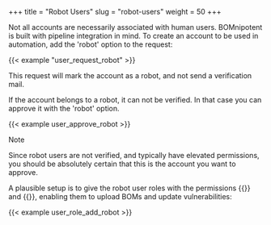 +++
title = "Robot Users"
slug = "robot-users"
weight = 50
+++

Not all accounts are necessarily associated with human users. BOMnipotent is built with pipeline integration in mind. To create an account to be used in automation, add the 'robot' option to the request:

{{< example "user_request_robot" >}}

This request will mark the account as a robot, and not send a verification mail.

If the account belongs to a robot, it can not be verified. In that case you can approve it with the 'robot' option.

{{< example user_approve_robot >}}

> [!NOTE]
> Since robot users are not verified, and typically have elevated permissions, you should be absolutely certain that this is the account you want to approve.

A plausible setup is to give the robot user roles with the permissions {{<bom-management-en>}} and {{<vuln-management-en>}}, enabling them to upload BOMs and update vulnerabilities:

{{< example user_role_add_robot >}}
